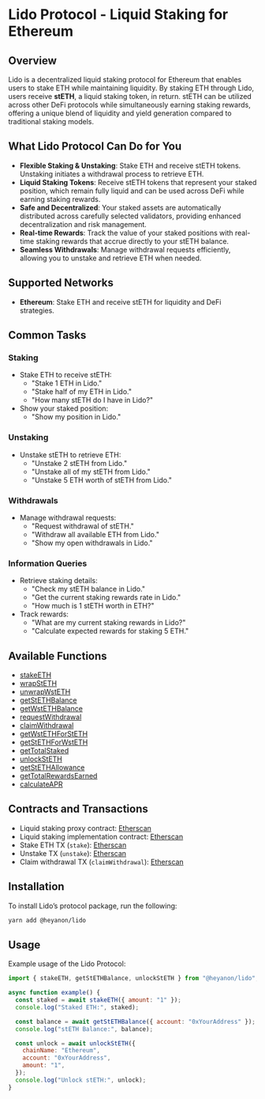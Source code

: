 # **Lido Protocol - Liquid Staking for Ethereum**

## **Overview**

Lido is a decentralized liquid staking protocol for Ethereum that enables users to stake ETH while maintaining liquidity. By staking ETH through Lido, users receive **stETH**, a liquid staking token, in return. stETH can be utilized across other DeFi protocols while simultaneously earning staking rewards, offering a unique blend of liquidity and yield generation compared to traditional staking models.

## **What Lido Protocol Can Do for You**

- **Flexible Staking & Unstaking**: Stake ETH and receive stETH tokens. Unstaking initiates a withdrawal process to retrieve ETH.
- **Liquid Staking Tokens**: Receive stETH tokens that represent your staked position, which remain fully liquid and can be used across DeFi while earning staking rewards.
- **Safe and Decentralized**: Your staked assets are automatically distributed across carefully selected validators, providing enhanced decentralization and risk management.
- **Real-time Rewards**: Track the value of your staked positions with real-time staking rewards that accrue directly to your stETH balance.
- **Seamless Withdrawals**: Manage withdrawal requests efficiently, allowing you to unstake and retrieve ETH when needed.

## **Supported Networks**

- **Ethereum**: Stake ETH and receive stETH for liquidity and DeFi strategies.

## **Common Tasks**

### **Staking**

- Stake ETH to receive stETH:
  - "Stake 1 ETH in Lido."
  - "Stake half of my ETH in Lido."
  - "How many stETH do I have in Lido?"
- Show your staked position:
  - "Show my position in Lido."

### **Unstaking**

- Unstake stETH to retrieve ETH:
  - "Unstake 2 stETH from Lido."
  - "Unstake all of my stETH from Lido."
  - "Unstake 5 ETH worth of stETH from Lido."

### **Withdrawals**

- Manage withdrawal requests:
  - "Request withdrawal of stETH."
  - "Withdraw all available ETH from Lido."
  - "Show my open withdrawals in Lido."

### **Information Queries**

- Retrieve staking details:
  - "Check my stETH balance in Lido."
  - "Get the current staking rewards rate in Lido."
  - "How much is 1 stETH worth in ETH?"
- Track rewards:
  - "What are my current staking rewards in Lido?"
  - "Calculate expected rewards for staking 5 ETH."

## **Available Functions**

- [stakeETH](functions/stakeETH.ts)
- [wrapStETH](functions/wrapStETH.ts)
- [unwrapWstETH](functions/unwrapWstETH.ts)
- [getStETHBalance](functions/getStETHBalance.ts)
- [getWstETHBalance](functions/getWstETHBalance.ts)
- [requestWithdrawal](functions/requestWithdrawal.ts)
- [claimWithdrawal](functions/claimWithdrawal.ts)
- [getWstETHForStETH](functions/getWstETHForStETH.ts)
- [getStETHForWstETH](functions/getStETHForWstETH.ts)
- [getTotalStaked](functions/getTotalStaked.ts)
- [unlockStETH](functions/unlockStETH.ts)
- [getStETHAllowance](functions/getStETHAllowance.ts)
- [getTotalRewardsEarned](functions/getTotalRewardsEarned.ts)
- [calculateAPR](functions/calculateAPR.ts)

## **Contracts and Transactions**

- Liquid staking proxy contract: [Etherscan](https://etherscan.io/address/0xe5da20f15420ad15de0fa650600afc998bbe3955)
- Liquid staking implementation contract: [Etherscan](https://etherscan.io/address/0xd5f7fc8ba92756a34693baa386edcc8dd5b3f141)
- Stake ETH TX (`stake`): [Etherscan](https://etherscan.io/tx/0x19545670b77c9ab7e1eabdab292c1aa9d0abd6e11777ab3147f343cb900c728b)
- Unstake TX (`unstake`): [Etherscan](https://etherscan.io/tx/0xb64c4fd6ae4667a3b7ce9d6ba9679fbd2c591173a0895a5616adc3b039b10c27)
- Claim withdrawal TX (`claimWithdrawal`): [Etherscan](https://etherscan.io/tx/0xb93b07384ccbace4236d07fac46874039821c84707f69fbee101e9ae5506f470)

## **Installation**

To install Lido’s protocol package, run the following:

```bash
yarn add @heyanon/lido
```

## **Usage**

Example usage of the Lido Protocol:

```javascript
import { stakeETH, getStETHBalance, unlockStETH } from "@heyanon/lido";

async function example() {
  const staked = await stakeETH({ amount: "1" });
  console.log("Staked ETH:", staked);

  const balance = await getStETHBalance({ account: "0xYourAddress" });
  console.log("stETH Balance:", balance);

  const unlock = await unlockStETH({
    chainName: "Ethereum",
    account: "0xYourAddress",
    amount: "1",
  });
  console.log("Unlock stETH:", unlock);
}
```
